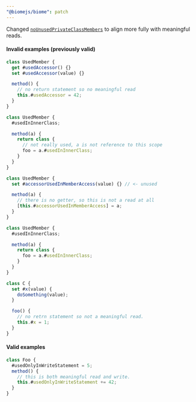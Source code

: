 ```yaml
---
"@biomejs/biome": patch
---
```


Changed [`noUnusedPrivateClassMembers`](https://biomejs.dev/linter/rules/no-unused-private-class-members/) to align more fully with meaningful reads.

#### Invalid examples (previously valid)

```ts
class UsedMember {
  get #usedAccessor() {}
  set #usedAccessor(value) {}

  method() {
    // no return statement so no meaningful read
    this.#usedAccessor = 42;
  }
}

class UsedMember {
  #usedInInnerClass;

  method(a) {
    return class {
      // not really used, a is not reference to this scope
      foo = a.#usedInInnerClass;
    }
  }
}

class UsedMember {
  set #accessorUsedInMemberAccess(value) {} // <- unused

  method(a) {
    // there is no getter, so this is not a read at all
    [this.#accessorUsedInMemberAccess] = a;
  }
}

class UsedMember {
  #usedInInnerClass;

  method(a) {
    return class {
      foo = a.#usedInInnerClass;
    }
  }
}

class C {
  set #x(value) {
    doSomething(value);
  }

  foo() {
    // no retrn statement so not a meaningful read.
    this.#x = 1;
  }
}
```

#### Valid examples

```js
class Foo {
  #usedOnlyInWriteStatement = 5;
  method() {
    // this is both meaningful read and write.
    this.#usedOnlyInWriteStatement += 42;
  }
}
```
